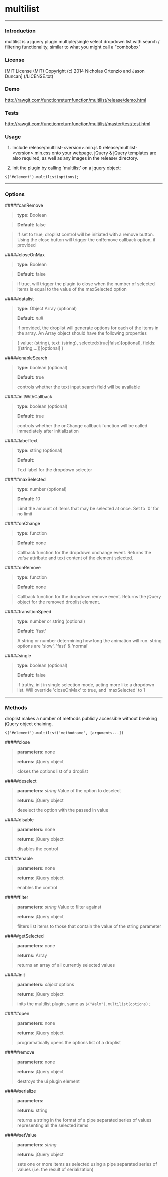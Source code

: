 # multilist

----------

### Introduction

multilist is a jquery plugin multiple/single select dropdown list with search / filtering functionality, similar to what you might call a "combobox"

### License

[MIT License (MIT) Copyright (c) 2014 Nicholas Ortenzio and Jason Duncan] (/LICENSE.txt)

### Demo

http://rawgit.com/functionreturnfunction/multilist/release/demo.html

### Tests

http://rawgit.com/functionreturnfunction/multilist/master/test/test.html

### Usage

1. Include release/multilist-&lt;version&gt;.min.js & release/multilist-&lt;version&gt;.min.css onto your webpage. jQuery & jQuery templates are also required, as well as any images in the release/ directory.

2. Init the plugin by calling 'multilist' on a jquery object:

<code>$('#element').multilist(options);</code>

----------

### Options

#####canRemove

> **type:** Boolean

> **Default:** false

> If set to true, droplist control will be initiated with a remove button. Using the close button will trigger the onRemove callback  option, if provided

#####closeOnMax

> **type:** Boolean

> **Default:** false

> if true, will trigger the plugin to close when the number of selected items is equal to the value of the maxSelected option

#####datalist
> **type:** Object Array (optional)
>
> **Default:** *null*
>
> If provided, the droplist will generate options for each of the items in the array. An Array object should have the following properties

> 	{
> 		value: (string),
> 		text: (string),
> 		selected:(true|false)[optional],
> 		fields:([string,...])[optional]
>	}


#####enableSearch
> **type:** boolean (optional)
>
> **Default:** true
>
> controls whether the text input search field will be available
>


#####initWithCallback
> **type:** boolean (optional)
>
> **Default:** true
>
> controls whether the onChange callback function will be called immediately after initialization
>


#####labelText
> **type:** string (optional)
>
> **Default:**
>
> Text label for the dropdown selector


#####maxSelected
> **type:** number (optional)
>
> **Default:** 10
>
> Limit the amount of items that may be selected at once.  Set to '0' for no limit


#####onChange

> **type:** function

> **Default:** none

> Callback function for the dropdown onchange event. Returns the *value* attribute and text content of the element selected.



#####onRemove

> **type:** function

> **Default:** none

> Callback function for the dropdown remove event. Returns the jQuery object for the removed droplist element.



#####transitionSpeed

> **type:** number or string (optional)
>
> **Default:** 'fast'
>
> A string or number determining how long the animation will run. string options are 'slow', 'fast' & 'normal'
>

#####single

> **type:** boolean (optional)
>
> **Default:** false
>
> If truthy, init in single selection mode, acting more like a dropdown list. Will override 'closeOnMax' to true, and 'maxSelected' to 1
>


-------

### Methods

droplist makes a number of methods publicly accessible without breaking jQuery object chaining.

`$('#element').multilist('methodname', [arguments...])`


#####close

> **parameters:** none
>
> **returns:** jQuery object
>
> closes the options list of a droplist


#####deselect

> **parameters:** *string* Value of the option to deselect
>
> **returns:** jQuery object
>
> deselect the option with the passed in value


#####disable

> **parameters:** none
>
> **returns:** jQuery object
>
> disables the control



#####enable

> **parameters:** none
>
> **returns:** jQuery object
>
> enables the control



#####filter

> **parameters:** *string* Value to filter against
>
> **returns:** jQuery object
>
> filters list items to those that contain the value of the string parameter


#####getSelected

> **parameters:** none
>
> **returns:** Array
>
> returns an array of all currently selected values


#####init

> **parameters:** *object* options
>
> **returns:** jQuery object
>
> inits the multilist plugin, same as <code>$("#elm").multilist(options);</code>



#####open

> **parameters:** none
>
> **returns:** jQuery object
>
> programatically opens the options list of a droplist


#####remove

> **parameters:** none
>
> **returns:** jQuery object
>
> destroys the ui plugin element


#####serialize

> **parameters:**
>
> **returns:** string
>
> returns a string in the format of a pipe separated series of values representing all the selected items


#####setValue

> **parameters:** *string*
>
> **returns:** jQuery object
>
> sets one or more items as selected using a pipe separated series of values (i.e. the result of serialization)

